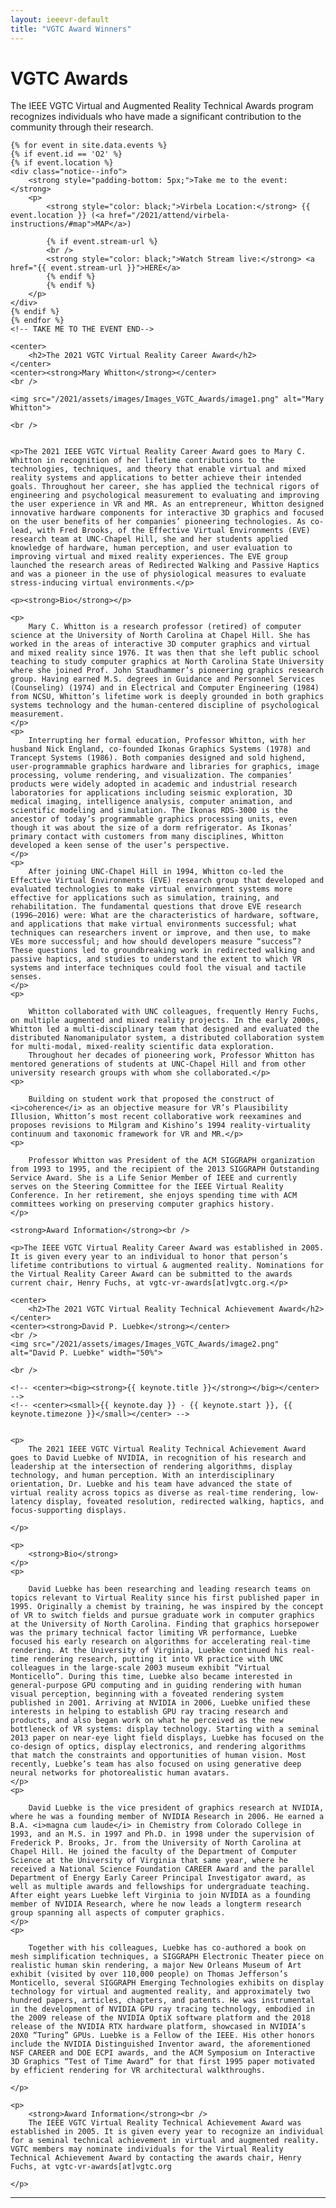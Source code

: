 ```yaml
---
layout: ieeevr-default
title: "VGTC Award Winners"
---
```


<style>
    <style>* {
        box-sizing: border-box;
    }

    .exhibitors-center {
        margin: auto;
        width: 90%;
    }

    .exhibitors-row {
        display: flex;
        background-color: #00aeef;
        border-radius: 10px;
        padding: 10px;
    }

    .exhibitors-column {
        flex: 50%;
        padding: 20px;
        position: relative;
    }

    .styled-table {
        border-collapse: collapse;
        margin: 25px 0;
        font-size: 0.8em;
        font-family: sans-serif;
        /*min-width: 400px;*/
        box-shadow: 0 0 20px rgba(0, 0, 0, 0.15);
        display: table;
    }

    .styled-table thead tr {
        background-color: #00aeef;
        color: #ffffff;
        text-align: left;
    }

    .styled-table th,
    .styled-table td {
        padding: 12px 15px;
        width: 50%;
    }

    .styled-table tbody tr {
        border-bottom: 1px solid #dddddd;
    }

    .styled-table tbody tr:nth-of-type(even) {
        background-color: #f3f3f3;
    }

    .styled-table tbody tr:last-of-type {
        border-bottom: 2px solid #00aeef;
    }

    .styled-table tbody tr.active-row {
        font-weight: bold;
        color: #00aeef;
    }

    /* Collapsible */
    input[type='checkbox'] {
        display: none;
    }

    .wrap-collabsible {
        margin: 1.2rem 0;
    }

    .lbl-toggle {
        display: block;
        font-weight: bold;
        /* font-family: monospace; */
        font-size: 1rem;
        text-align: left;
        padding: 0.1rem;
        color: #00aeef;
        background: #ffffff;
        cursor: pointer;
        border-radius: 7px;
        transition: all 0.25s ease-out;
    }

    .lbl-toggle:hover {
        /*color: #FFF;*/
    }

    .lbl-toggle::before {
        content: ' ';
        display: inline-block;
        border-top: 5px solid transparent;
        border-bottom: 5px solid transparent;
        border-left: 5px solid currentColor;
        vertical-align: middle;
        margin-right: .7rem;
        transform: translateY(-2px);
        transition: transform .2s ease-out;
    }

    .toggle:checked+.lbl-toggle::before {
        transform: rotate(90deg) translateX(-3px);
    }

    .collapsible-content {
        max-height: 0px;
        overflow: hidden;
        transition: max-height .25s ease-in-out;
    }

    .toggle:checked+.lbl-toggle+.collapsible-content {
        max-height: 1500px;
    }

    .toggle:checked+.lbl-toggle {
        border-bottom-right-radius: 0;
        border-bottom-left-radius: 0;
    }

    .collapsible-content .content-inner {
        background: white;
        /* rgba(0, 105, 255, .2);*/
        border-bottom: 1px solid rgba(0, 105, 255, .45);
        border-bottom-left-radius: 7px;
        border-bottom-right-radius: 7px;
        padding: .5rem 1rem;
    }

    .collapsible-content p {
        margin-bottom: 0;
    }



    /* video container */
    .video-container {
        overflow: hidden;
        position: relative;
        width: 100%;
    }

    .video-container::after {
        padding-top: 56.25%;
        /* 75% if 4:3*/
        display: block;
        content: '';
    }

    .video-container iframe {
        position: absolute;
        top: 0;
        left: 0;
        width: 100%;
        height: 100%;
    }

    /* Thumbnails box */
    .box {
        border-radius: 5px;
        padding: 20px;
    }

    .box:nth-child(even) {
        color: red;
    }

    .wrapper {
        display: grid;
        /* border: 1px solid #000; */
        grid-gap: 10px;
        grid-template-columns: repeat(auto-fill, 150px 30%);
    }

    .styled-table2 {
        border-collapse: collapse;
        margin: 25px 0;
        font-size: 0.8em;
        font-family: sans-serif;
        /*min-width: 400px;*/
        box-shadow: 0 0 20px rgba(0, 0, 0, 0.15);
        display: table;
        width: 50%;
        margin-left: auto;
        margin-right: auto;


    }

    .styled-table2 thead tr {
        background-color: #00aeef;
        color: #ffffff;
        text-align: left;
    }

    .styled-table2 th,
    .styled-table2 td {
        padding: 12px 15px;
        width: 50%;
    }

    .styled-table2 tbody tr {
        border-bottom: 1px solid #dddddd;
    }

    .styled-table2 tbody tr:nth-of-type(even) {
        background-color: #f3f3f3;
    }

    .styled-table2 tbody tr:last-of-type {
        border-bottom: 2px solid #00aeef;
    }

    .styled-table2 tbody tr.active-row {
        font-weight: bold;
        color: #00aeef;
    }

    img {
        display: block;
        margin-left: auto;
        margin-right: auto;
    }

    /*
    div {
        text-align: justify;
        text-justify: inter-word;
    }
    */

</style>


<h1>VGTC Awards</h1>

<p>The IEEE VGTC Virtual and Augmented Reality Technical Awards program recognizes individuals who have made a significant contribution to the community through their research. </p>



<!-- TAKE ME TO THE EVENT START -->
    {% for event in site.data.events %}
    {% if event.id == 'O2' %}
    {% if event.location %}
    <div class="notice--info">
        <strong style="padding-bottom: 5px;">Take me to the event:</strong>
        <p>
            <strong style="color: black;">Virbela Location:</strong> {{ event.location }} (<a href="/2021/attend/virbela-instructions/#map">MAP</a>)

            {% if event.stream-url %}
            <br />
            <strong style="color: black;">Watch Stream live:</strong> <a href="{{ event.stream-url }}">HERE</a>
            {% endif %}
            {% endif %}
        </p>
    </div>
    {% endif %}
    {% endfor %}
    <!-- TAKE ME TO THE EVENT END-->



<div>

    <center>
        <h2>The 2021 VGTC Virtual Reality Career Award</h2>
    </center>
    <center><strong>Mary Whitton</strong></center>
    <br />

    <img src="/2021/assets/images/Images_VGTC_Awards/image1.png" alt="Mary Whitton">

    <br />


    <p>The 2021 IEEE VGTC Virtual Reality Career Award goes to Mary C. Whitton in recognition of her lifetime contributions to the technologies, techniques, and theory that enable virtual and mixed reality systems and applications to better achieve their intended goals. Throughout her career, she has applied the technical rigors of engineering and psychological measurement to evaluating and improving the user experience in VR and MR. As an entrepreneur, Whitton designed innovative hardware components for interactive 3D graphics and focused on the user benefits of her companies’ pioneering technologies. As co-lead, with Fred Brooks, of the Effective Virtual Environments (EVE) research team at UNC-Chapel Hill, she and her students applied knowledge of hardware, human perception, and user evaluation to improving virtual and mixed reality experiences. The EVE group launched the research areas of Redirected Walking and Passive Haptics and was a pioneer in the use of physiological measures to evaluate stress-inducing virtual environments.</p>

    <p><strong>Bio</strong></p>

    <p>
        Mary C. Whitton is a research professor (retired) of computer science at the University of North Carolina at Chapel Hill. She has worked in the areas of interactive 3D computer graphics and virtual and mixed reality since 1976. It was then that she left public school teaching to study computer graphics at North Carolina State University where she joined Prof. John Staudhammer’s pioneering graphics research group. Having earned M.S. degrees in Guidance and Personnel Services (Counseling) (1974) and in Electrical and Computer Engineering (1984) from NCSU, Whitton’s lifetime work is deeply grounded in both graphics systems technology and the human-centered discipline of psychological measurement.
    </p>
    <p>
        Interrupting her formal education, Professor Whitton, with her husband Nick England, co-founded Ikonas Graphics Systems (1978) and Trancept Systems (1986). Both companies designed and sold highend, user-programmable graphics hardware and libraries for graphics, image processing, volume rendering, and visualization. The companies’ products were widely adopted in academic and industrial research laboratories for applications including seismic exploration, 3D medical imaging, intelligence analysis, computer animation, and scientific modeling and simulation. The Ikonas RDS-3000 is the ancestor of today’s programmable graphics processing units, even though it was about the size of a dorm refrigerator. As Ikonas’ primary contact with customers from many disciplines, Whitton developed a keen sense of the user’s perspective.
    </p>
    <p>
        After joining UNC-Chapel Hill in 1994, Whitton co-led the Effective Virtual Environments (EVE) research group that developed and evaluated technologies to make virtual environment systems more effective for applications such as simulation, training, and rehabilitation. The fundamental questions that drove EVE research (1996–2016) were: What are the characteristics of hardware, software, and applications that make virtual environments successful; what techniques can researchers invent or improve, and then use, to make VEs more successful; and how should developers measure “success”? These questions led to groundbreaking work in redirected walking and passive haptics, and studies to understand the extent to which VR systems and interface techniques could fool the visual and tactile senses.
    </p>
    <p>

        Whitton collaborated with UNC colleagues, frequently Henry Fuchs, on multiple augmented and mixed reality projects. In the early 2000s, Whitton led a multi-disciplinary team that designed and evaluated the distributed Nanomanipulator system, a distributed collaboration system for multi-modal, mixed-reality scientific data exploration.
        Throughout her decades of pioneering work, Professor Whitton has mentored generations of students at UNC-Chapel Hill and from other university research groups with whom she collaborated.</p>
    <p>

        Building on student work that proposed the construct of <i>coherence</i> as an objective measure for VR’s Plausibility Illusion, Whitton’s most recent collaborative work reexamines and proposes revisions to Milgram and Kishino’s 1994 reality-virtuality continuum and taxonomic framework for VR and MR.</p>
    <p>

        Professor Whitton was President of the ACM SIGGRAPH organization from 1993 to 1995, and the recipient of the 2013 SIGGRAPH Outstanding Service Award. She is a Life Senior Member of IEEE and currently serves on the Steering Committee for the IEEE Virtual Reality Conference. In her retirement, she enjoys spending time with ACM committees working on preserving computer graphics history.
    </p>

    <strong>Award Information</strong><br />

    <p>The IEEE VGTC Virtual Reality Career Award was established in 2005. It is given every year to an individual to honor that person’s lifetime contributions to virtual & augmented reality. Nominations for the Virtual Reality Career Award can be submitted to the awards current chair, Henry Fuchs, at vgtc-vr-awards[at]vgtc.org.</p>

</div>

<div>

    <center>
        <h2>The 2021 VGTC Virtual Reality Technical Achievement Award</h2>
    </center>
    <center><strong>David P. Luebke</strong></center>
    <br />
    <img src="/2021/assets/images/Images_VGTC_Awards/image2.png" alt="David P. Luebke" width="50%">

    <br />

    <!-- <center><big><strong>{{ keynote.title }}</strong></big></center> -->
    <!-- <center><small>{{ keynote.day }} - {{ keynote.start }}, {{ keynote.timezone }}</small></center> -->


    <p>
        The 2021 IEEE VGTC Virtual Reality Technical Achievement Award goes to David Luebke of NVIDIA, in recognition of his research and leadership at the intersection of rendering algorithms, display technology, and human perception. With an interdisciplinary orientation, Dr. Luebke and his team have advanced the state of virtual reality across topics as diverse as real-time rendering, low-latency display, foveated resolution, redirected walking, haptics, and focus-supporting displays.

    </p>

    <p>
        <strong>Bio</strong>
    </p>
    <p>

        David Luebke has been researching and leading research teams on topics relevant to Virtual Reality since his first published paper in 1995. Originally a chemist by training, he was inspired by the concept of VR to switch fields and pursue graduate work in computer graphics at the University of North Carolina. Finding that graphics horsepower was the primary technical factor limiting VR performance, Luebke focused his early research on algorithms for accelerating real-time rendering. At the University of Virginia, Luebke continued his real-time rendering research, putting it into VR practice with UNC colleagues in the large-scale 2003 museum exhibit “Virtual Monticello”. During this time, Luebke also became interested in general-purpose GPU computing and in guiding rendering with human visual perception, beginning with a foveated rendering system published in 2001. Arriving at NVIDIA in 2006, Luebke unified these interests in helping to establish GPU ray tracing research and products, and also began work on what he perceived as the new bottleneck of VR systems: display technology. Starting with a seminal 2013 paper on near-eye light field displays, Luebke has focused on the co-design of optics, display electronics, and rendering algorithms that match the constraints and opportunities of human vision. Most recently, Luebke’s team has also focused on using generative deep neural networks for photorealistic human avatars.
    </p>
    <p>

        David Luebke is the vice president of graphics research at NVIDIA, where he was a founding member of NVIDIA Research in 2006. He earned a B.A. <i>magna cum laude</i> in Chemistry from Colorado College in 1993, and an M.S. in 1997 and Ph.D. in 1998 under the supervision of Frederick P. Brooks, Jr. from the University of North Carolina at Chapel Hill. He joined the faculty of the Department of Computer Science at the University of Virginia that same year, where he received a National Science Foundation CAREER Award and the parallel Department of Energy Early Career Principal Investigator award, as well as multiple awards and fellowships for undergraduate teaching. After eight years Luebke left Virginia to join NVIDIA as a founding member of NVIDIA Research, where he now leads a longterm research group spanning all aspects of computer graphics.
    </p>
    <p>

        Together with his colleagues, Luebke has co-authored a book on mesh simplification techniques, a SIGGRAPH Electronic Theater piece on realistic human skin rendering, a major New Orleans Museum of Art exhibit (visited by over 110,000 people) on Thomas Jefferson’s Monticello, several SIGGRAPH Emerging Technologies exhibits on display technology for virtual and augmented reality, and approximately two hundred papers, articles, chapters, and patents. He was instrumental in the development of NVIDIA GPU ray tracing technology, embodied in the 2009 release of the NVIDIA OptiX software platform and the 2018 release of the NVIDIA RTX hardware platform, showcased in NVIDIA’s 20X0 “Turing” GPUs. Luebke is a Fellow of the IEEE. His other honors include the NVIDIA Distinguished Inventor award, the aforementioned NSF CAREER and DOE ECPI awards, and the ACM Symposium on Interactive 3D Graphics “Test of Time Award” for that first 1995 paper motivated by efficient rendering for VR architectural walkthroughs.

    </p>

    <p>
        <strong>Award Information</strong><br />
        The IEEE VGTC Virtual Reality Technical Achievement Award was established in 2005. It is given every year to recognize an individual for a seminal technical achievement in virtual and augmented reality. VGTC members may nominate individuals for the Virtual Reality Technical Achievement Award by contacting the awards chair, Henry Fuchs, at vgtc-vr-awards[at]vgtc.org

    </p>

</div>

<hr>
